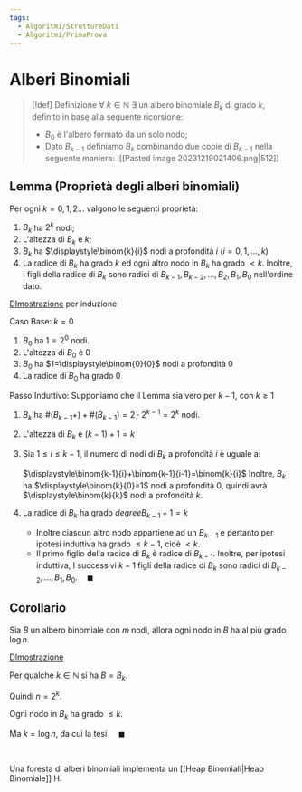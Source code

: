 ```yaml
---
tags:
  - Algoritmi/StruttureDati
  - Algoritmi/PrimaProva
---
```

# Alberi Binomiali

>[!def] Definizione
>$\forall\ k \in \mathbb{N}\ \exists \text{ un albero binomiale } B_{k} \text{ di grado } k$, definito in base alla seguente ricorsione:
>- $B_{0}$ è l'albero formato da un solo nodo;
>- Dato $B_{k-1}$ definiamo $B_{k}$ combinando due copie di $B_{k-1}$ nella seguente maniera:
> ![[Pasted image 20231219021406.png|512]]


## Lemma (Proprietà degli alberi binomiali)

Per ogni $k=0,1,2\dots$ valgono le seguenti proprietà: 

1. $B_{k}$ ha $2^k$ nodi;
2. L'altezza di $B_{k}$ è $k$;
3. $B_{k}$ ha $\displaystyle\binom{k}{i}$ nodi a profondità $i\ (i=0,1,\dots,k)$
4. La radice di $B_{k}$ ha grado $k$ ed ogni altro nodo in $B_k$ ha grado $<k$.
   Inoltre, i figli della radice di $B_{k}$ sono radici di $B_{k-1},B_{k-2},\dots,B_{2},B_{1},B_{0}$ nell'ordine dato. 

<ins>DImostrazione</ins> per induzione 

Caso Base: $k=0$ 

1. $B_{0}$ ha $1=2^0$ nodi.
2. L'altezza di $B_{0}$ è $0$
3. $B_{0}$ ha $1=\displaystyle\binom{0}{0}$ nodi a profondità $0$
4. La radice di $B_{0}$ ha grado $0$

Passo Induttivo: Supponiamo che il Lemma sia vero per $k-1$, con $k\geq1$
1. $B_{k}$ ha $\#(B_{k-1}+)+\#(B_{k-1})=2\cdot2^{k-1}=2^k$ nodi.
2. L'altezza di $B_{k}$ è $(k-1)+1=k$
3. Sia $1 \leq i \leq k-1$, il numero di nodi di $B_{k}$ a profondità $i$ è uguale a:  

   $\displaystyle\binom{k-1}{i}+\binom{k-1}{i-1}=\binom{k}{i}$
   Inoltre, $B_{k}$ ha $\displaystyle\binom{k}{0}=1$ nodi a profondità 0, quindi avrà $\displaystyle\binom{k}{k}$ nodi a profondità $k$. 
4. La radice di $B_{k}$ ha grado $degree{B_{k-1}}+1 = k$
	- Inoltre ciascun altro nodo appartiene ad un $B_{k-1}$ e pertanto per ipotesi induttiva ha grado $\leq k-1$, cioè $<k$.
	- Il primo figlio della radice di $B_{k}$ è radice di $B_{k-1}$. Inoltre, per ipotesi induttiva, I successivi $k-1$ figli della radice di $B_{k}$ sono radici di $B_{k-2},...,B_1,B_{0}. \quad \blacksquare$

## Corollario

Sia $B$ un albero binomiale con $m$ nodi, allora ogni nodo in $B$ ha al più grado $\log n$. 

<ins>DImostrazione</ins> 

Per qualche $k \in \mathbb{N}$ si ha $B=B_{k}$. 

Quindi $n=2^k$.  

Ogni nodo in $B_{k}$ ha grado $\leq k$. 

Ma $k=\log n$, da cui la tesi $\quad \blacksquare$

 


Una foresta di alberi binomiali implementa un [[Heap Binomiali|Heap Binomiale]] H.